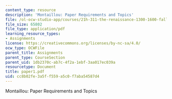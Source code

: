 ```yaml
---
content_type: resource
description: 'Montaillou: Paper Requirements and Topics'
file: /ol-ocw-studio-app/courses/21h-311-the-renaissance-1300-1600-fall-2004/cc8b02fe3a5ff559a5c0f7aba54587d4_paper1.pdf
file_size: 65802
file_type: application/pdf
learning_resource_types:
- Assignments
license: https://creativecommons.org/licenses/by-nc-sa/4.0/
ocw_type: OCWFile
parent_title: Assignments
parent_type: CourseSection
parent_uid: 1db2370c-ab7c-4f2a-1ebf-3aa017ec039a
resourcetype: Document
title: paper1.pdf
uid: cc8b02fe-3a5f-f559-a5c0-f7aba54587d4
---
```

Montaillou: Paper Requirements and Topics